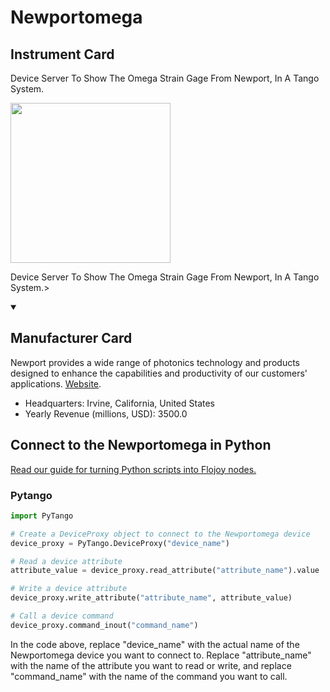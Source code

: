
# Newportomega

## Instrument Card

<div className="flex">

<div>

Device Server To Show The Omega Strain Gage From Newport, In A Tango System.

</div>

<img width="256" src="docs/Instruments/Miscellaneous/Newportomega/Newportomega.jpg"/>

</div>

Device Server To Show The Omega Strain Gage From Newport, In A Tango System.>

<details open>
<summary><h2>Manufacturer Card</h2></summary>

Newport provides a wide range of photonics technology and products designed to enhance the capabilities and productivity of our customers' applications. <a href="https://www.newport.com/">Website</a>.

<ul>
  <li>Headquarters: Irvine, California, United States</li>
  <li>Yearly Revenue (millions, USD): 3500.0</li>
</ul>
</details>

## Connect to the Newportomega in Python

[Read our guide for turning Python scripts into Flojoy nodes.](https://docs.flojoy.ai/custom-nodes/creating-custom-node/)


### Pytango

```python
import PyTango

# Create a DeviceProxy object to connect to the Newportomega device
device_proxy = PyTango.DeviceProxy("device_name")

# Read a device attribute
attribute_value = device_proxy.read_attribute("attribute_name").value

# Write a device attribute
device_proxy.write_attribute("attribute_name", attribute_value)

# Call a device command
device_proxy.command_inout("command_name")
```

In the code above, replace "device_name" with the actual name of the Newportomega device you want to connect to. Replace "attribute_name" with the name of the attribute you want to read or write, and replace "command_name" with the name of the command you want to call.

